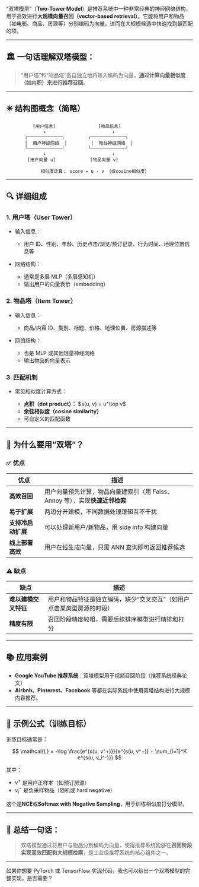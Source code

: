 “双塔模型”（**Two-Tower Model**）是推荐系统中一种非常经典的神经网络结构，用于高效进行**大规模向量召回（vector-based retrieval）**。它能将用户和物品（如电影、商品、房源等）分别编码为向量，进而在大规模候选中快速找到最匹配的项。

---

## 🏛️ 一句话理解双塔模型：

> “用户塔”和“物品塔”各自独立地将输入编码为向量，**通过计算向量相似度（如内积）来进行推荐召回**。

---

## ✴️ 结构图概念（简略）

```
          [用户信息]                [物品信息]
              ↓                         ↓
       ┌─────────────┐         ┌─────────────┐
       │  用户神经网络  │         │  物品神经网络  │
       └─────────────┘         └─────────────┘
              ↓                         ↓
        [用户向量 u]             [物品向量 v]

             相似度计算： score = u · v （或cosine相似度）
```

---

## 🔍 详细组成

### 1. 用户塔（User Tower）

* 输入信息：

  * 用户 ID、性别、年龄、历史点击/浏览/预订记录、行为时间、地理位置信息等
* 网络结构：

  * 通常是多层 MLP（多层感知机）
  * 输出用户的向量表示（embedding）

### 2. 物品塔（Item Tower）

* 输入信息：

  * 商品/内容 ID、类别、标题、价格、地理位置、房源描述等
* 网络结构：

  * 也是 MLP 或其他轻量神经网络
  * 输出物品的向量表示

### 3. 匹配机制

* 常见相似度计算方式：

  * **点积（dot product）：** \$s(u, v) = u^\top v\$
  * **余弦相似度（cosine similarity）**
  * 可自定义的匹配函数

---

## 🧠 为什么要用“双塔”？

### ✅ 优点

| 优点          | 描述                                             |
| ----------- | ---------------------------------------------- |
| **高效召回**    | 用户向量预先计算，物品向量建索引（用 Faiss、Annoy 等），实现**快速近邻检索** |
| **易于扩展**    | 两边分开建模，不同数据处理逻辑互不干扰                            |
| **支持冷启动扩展** | 可以处理新用户/新物品，用 side info 构建向量                   |
| **线上部署高效**  | 用户在线生成向量，只需 ANN 查询即可返回推荐候选                     |

### ⚠️ 缺点

| 缺点           | 描述                                   |
| ------------ | ------------------------------------ |
| **难以建模交叉特征** | 用户和物品特征是独立编码，缺少“交叉交互”（如用户点击某类型房源的时段） |
| **精度有限**     | 召回阶段精度较粗，需要后续排序模型进行精排和打分             |

---

## 📚 应用案例

* **Google YouTube 推荐系统**：双塔模型用于视频召回阶段（推荐系统经典论文）
* **Airbnb、Pinterest、Facebook** 等都在实际系统中使用双塔结构进行大规模内容推荐。

---

## 🧪 示例公式（训练目标）

训练目标通常是：

$$
\mathcal{L} = -\log \frac{e^{s(u, v^+)}}{e^{s(u, v^+)} + \sum_{i=1}^K e^{s(u, v_i^-)}}
$$

其中：

* $v^+$ 是用户正样本（如预订房源）
* $v_i^-$ 是负采样物品（随机或 hard negative）

这个是**NCE**或**Softmax with Negative Sampling**，用于训练相似度打分模型。

---

## 🧭 总结一句话：

> 双塔模型通过将用户与物品分别编码为向量，使得推荐系统能够在**召回阶段实现高效匹配和大规模检索**，是工业级推荐系统的核心组件之一。

---

如果你想要 PyTorch 或 TensorFlow 实现代码，我也可以给出一个双塔模型的完整实现。是否需要？
